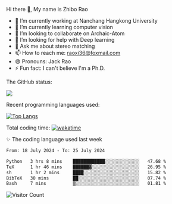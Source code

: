 Hi there 👋, My name is Zhibo Rao
- 🔭 I’m currently working at Nanchang Hangkong University
- 🌱 I’m currently learning computer vision
- 👯 I’m looking to collaborate on Archaic-Atom
- 🤔 I’m looking for help with Deep learning
- 💬 Ask me about stereo matching
- 📫 How to reach me: raoxi36@foxmail.com
- 😄 Pronouns: Jack Rao
- ⚡ Fun fact: I can't believe I'm a Ph.D.

The GitHub status:

![](https://github-readme-stats.vercel.app/api?username=ZhiboRao)

Recent programming languages used:

[![Top Langs](https://github-readme-stats.vercel.app/api/top-langs/?username=ZhiboRao&layout=compact)](https://github.com/anuraghazra/github-readme-stats)

Total coding time: [![wakatime](https://wakatime.com/badge/user/51ec5ec7-4742-4243-9eea-732ade32c0b7.svg)](https://wakatime.com/@51ec5ec7-4742-4243-9eea-732ade32c0b7)

✨ The coding language used last week 
<!--START_SECTION:waka-->

```txt
From: 18 July 2024 - To: 25 July 2024

Python   3 hrs 8 mins    ████████████░░░░░░░░░░░░░   47.68 %
TeX      1 hr 46 mins    ██████▓░░░░░░░░░░░░░░░░░░   26.95 %
sh       1 hr 2 mins     ████░░░░░░░░░░░░░░░░░░░░░   15.82 %
BibTeX   30 mins         ██░░░░░░░░░░░░░░░░░░░░░░░   07.74 %
Bash     7 mins          ▒░░░░░░░░░░░░░░░░░░░░░░░░   01.81 %
```

<!--END_SECTION:waka-->

![Visitor Count](https://profile-counter.glitch.me/Raohaocheng/count.svg)
